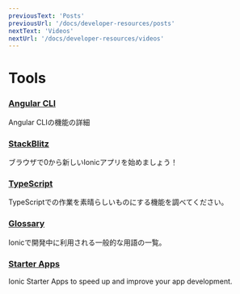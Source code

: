 ```yaml
---
previousText: 'Posts'
previousUrl: '/docs/developer-resources/posts'
nextText: 'Videos'
nextUrl: '/docs/developer-resources/videos'
---
```


# Tools

### [Angular CLI](https://github.com/angular/angular-cli)

Angular CLIの機能の詳細

### [StackBlitz](https://stackblitz.com/)

ブラウザで0から新しいIonicアプリを始めましょう！

### [TypeScript](https://www.typescriptlang.org/)

TypeScriptでの作業を素晴らしいものにする機能を調べてください。

### [Glossary](/docs/faq/glossary)

Ionicで開発中に利用される一般的な用語の一覧。

### [Starter Apps](https://ionicthemes.com)

Ionic Starter Apps to speed up and improve your app development.
